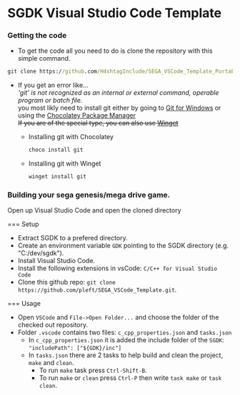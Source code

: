 # SGDK Visual Studio Code Template

### Getting the code
* To get the code all you need to do is clone the repository with this simple command.  
```bat
git clone https://github.com/H4shtagInclude/SEGA_VSCode_Template_Portable.git --recursive
```

* If you get an error like...  
*'git' is not recognized as an internal or external command,
operable program or batch file.*  
you most likly need to install git either by going to [Git for Windows](https://git-scm.com/download/win) or using the [Chocolatey Package Manager](https://chocolatey.org/install)  
~~If you are of the special type, you can also use [Winget](https://docs.microsoft.com/en-us/windows/package-manager/winget/)~~

   * Installing git with Chocolatey
     ```bat
     choco install git
     ```
   * Installing git with Winget
      ```bat
      winget install git
      ```


### Building your sega genesis/mega drive game.
Open up Visual Studio Code and open the cloned directory 


=== Setup

* Extract SGDK to a prefered directory.
* Create an environment variable `GDK` pointing to the SGDK directory (e.g. "C:/dev/sgdk").
* Install Visual Studio Code.
* Install the following extensions in vsCode: `C/C++ for Visual Studio Code`
* Clone this github repo: `git clone https://github.com/pleft/SEGA_VSCode_Template.git`.

=== Usage

* Open `VSCode` and `File->Open Folder...` and choose the folder of the checked out repository.
* Folder `.vscode` contains two files: `c_cpp_properties.json` and `tasks.json`
    * In `c_cpp_properties.json` it is added the include folder of the `SGDK`: `"includePath": ["${GDK}/inc"]`
    * In `tasks.json` there are 2 tasks to help build and clean the project, `make` and `clean`. 
        - To run `make` task press `Ctrl-Shift-B`.
        - To run `make` or `clean` press `Ctrl-P` then write `task make` or `task clean`.
